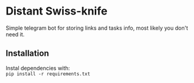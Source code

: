 # Distant Swiss-knife
Simple telegram bot for storing links and tasks info, most likely you don't need it.
## Installation
Instal dependencies with:  
`pip install -r requirements.txt`

